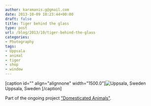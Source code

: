 ```yaml
---
author: karamanis.g@gmail.com
date: 2013-10-09 18:23:44+00:00
draft: false
title: Tiger behind the glass
type: post
url: /blog/2013/10/tiger-behind-the-glass
categories:
- Photography
tags:
- Uppsala
- animal
- tiger
- shop
- window
---
```


[caption id="" align="alignnone" width="1500.0"]![ Uppsala, Sweden ](/images/2013-10-09-201310tiger-behind-the-glass/20131007-R0000781.jpg)
 Uppsala, Sweden [/caption] 
  



Part of the ongoing project ["Domesticated Animals"](/domesticated-animals).  

